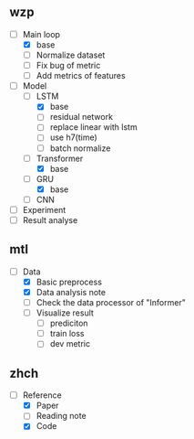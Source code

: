 ## wzp

* [ ] Main loop
  * [X] base
  * [ ] Normalize dataset
  * [ ] Fix bug of metric
  * [ ] Add metrics of features
* [ ] Model
  * [ ] LSTM
    * [X] base
    * [ ] residual network
    * [ ] replace linear with lstm
    * [ ] use h7(time)
    * [ ] batch normalize
  * [ ] Transformer
    * [X] base
  * [ ] GRU
    * [X] base
  * [ ] CNN
* [ ] Experiment
* [ ] Result analyse

## mtl

* [ ] Data
  * [X] Basic preprocess
  * [X] Data analysis note
  * [ ] Check the data processor of "Informer"
  * [ ] Visualize result
    * [ ] prediciton
    * [ ] train loss
    * [ ] dev metric

## zhch

* [ ] Reference
  * [X] Paper
  * [ ] Reading note
  * [X] Code
